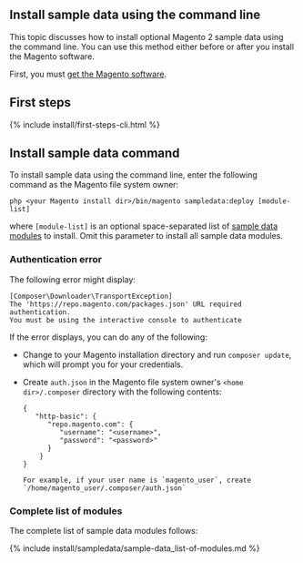 <div markdown="1">

<h2 id="install-sample-cli">Install sample data using the command line</h2>
This topic discusses how to install optional Magento 2 sample data using the command line. You can use this method either before or after you install the Magento software.

First, you must <a href="{{ site.gdeurl }}install-gde/install/get-software.html">get the Magento software</a>.

<h2 id="install sample-cli-first">First steps</h2>
{% include install/first-steps-cli.html %}

<h2 id="install-sample-cli-run">Install sample data command</h2>
To install sample data using the command line, enter the following command as the Magento file system owner:

	php <your Magento install dir>/bin/magento sampledata:deploy [module-list]

where `[module-list]` is an optional space-separated list of <a href="#sample-data-modules">sample data modules</a> to install. Omit this parameter to install all sample data modules.

### Authentication error

The following error might display:

	[Composer\Downloader\TransportException]
	The 'https://repo.magento.com/packages.json' URL required authentication.
	You must be using the interactive console to authenticate

If the error displays, you can do any of the following:

*	Change to your Magento installation directory and run `composer update`, which will prompt you for your credentials.
*	Create `auth.json` in the Magento file system owner's `<home dir>/.composer` directory with the following contents:

        {
           "http-basic": {
              "repo.magento.com": {
                 "username": "<username>",
                 "password": "<password>"
              }
            }
        }
        
        For example, if your user name is `magento_user`, create `/home/magento_user/.composer/auth.json`

<h3 id="sample-data-modules">Complete list of modules</h3>

The complete list of sample data modules follows:

{% include install/sampledata/sample-data_list-of-modules.md %}

